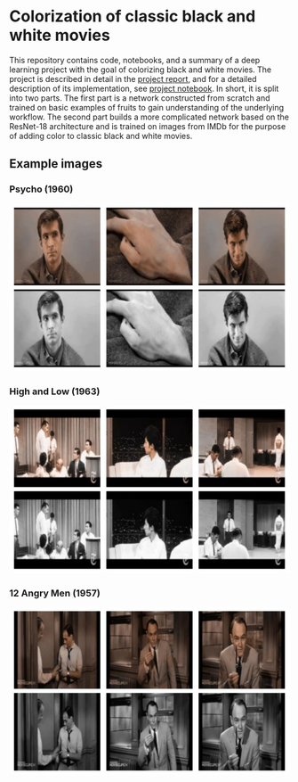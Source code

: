 # Colorization of classic black and white movies

This repository contains code, notebooks, and a summary of a deep learning project with the goal of colorizing black and white movies. The project is described in detail in the [project report](https://github.com/LjungPer/deep-learning-project/blob/main/colorization_of_classic_movies.pdf), and for a detailed description of its implementation, see [project notebook](https://github.com/LjungPer/deep-learning-project/blob/main/notebook.ipynb). In short, it is split into two parts. The first part is a network constructed from scratch and trained on basic examples of fruits to gain understanding of the underlying workflow. The second part builds a more complicated network based on the ResNet-18 architecture and is trained on images from IMDb for the purpose of adding color to classic black and white movies.

## Example images

### Psycho (1960)
<img src="https://github.com/LjungPer/deep-learning-project/blob/main/figures/psycho.jpg" data-canonical-src="https://github.com/LjungPer/deep-learning-project/blob/main/figures/psycho.jpg" width="600" height="300" />

### High and Low (1963)
<img src="https://github.com/LjungPer/deep-learning-project/blob/main/figures/high_and_low.jpg" data-canonical-src="https://github.com/LjungPer/deep-learning-project/blob/main/figures/high_and_low.jpg" width="600" height="300" />

### 12 Angry Men (1957)
<img src="https://github.com/LjungPer/deep-learning-project/blob/main/figures/12_angry_men.jpg" data-canonical-src="[https://github.com/LjungPer/deep-learning-project/blob/main/figures/12_angry_men.jpg" width="600" height="300" />
